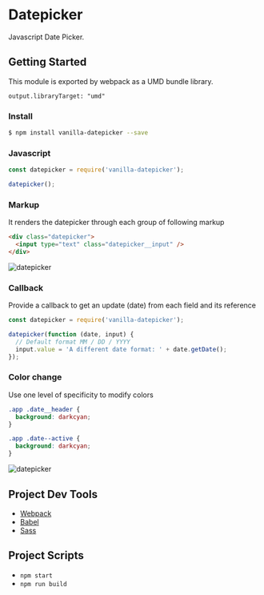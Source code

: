 # Datepicker

Javascript Date Picker.

## Getting Started

This module is exported by webpack as a UMD bundle library.

`output.libraryTarget: "umd"`

### Install

```bash
$ npm install vanilla-datepicker --save
```

### Javascript

```js
const datepicker = require('vanilla-datepicker');

datepicker();
```

### Markup

It renders the datepicker through each group of following markup

```html
<div class="datepicker">
  <input type="text" class="datepicker__input" />
</div>
```

![datepicker](https://i.imgur.com/DigH7Ls.jpg")

### Callback

Provide a callback to get an update (date) from each field and its reference

```js
const datepicker = require('vanilla-datepicker');

datepicker(function (date, input) {
  // Default format MM / DD / YYYY
  input.value = 'A different date format: ' + date.getDate();
});
```

### Color change

Use one level of specificity to modify colors

```css
.app .date__header {
  background: darkcyan;
}

.app .date--active {
  background: darkcyan;
}
```

![datepicker](https://i.imgur.com/pJoAc2p.jpg")

## Project Dev Tools

- [Webpack](https://webpack.github.io/)
- [Babel](https://babeljs.io/)
- [Sass](http://sass-lang.com/)

## Project Scripts

- `npm start`
- `npm run build`
